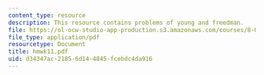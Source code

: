 ```yaml
---
content_type: resource
description: This resource contains problems of young and freedman.
file: https://ol-ocw-studio-app-production.s3.amazonaws.com/courses/8-01x-physics-i-classical-mechanics-with-an-experimental-focus-fall-2002/d34347ac21856d144845fcebdc4da916_hmwk11.pdf
file_type: application/pdf
resourcetype: Document
title: hmwk11.pdf
uid: d34347ac-2185-6d14-4845-fcebdc4da916
---
```

